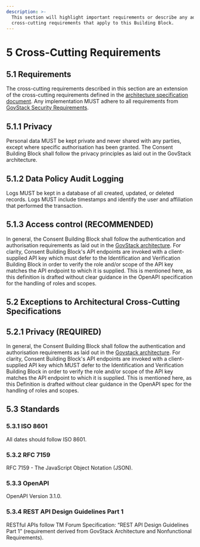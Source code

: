 ```yaml
---
description: >-
  This section will highlight important requirements or describe any additional
  cross-cutting requirements that apply to this Building Block.
---
```


# 5 Cross-Cutting Requirements

## 5.1 Requirements

The cross-cutting requirements described in this section are an extension of the cross-cutting requirements defined in the [architecture specification document](https://govstack.gitbook.io/specification/v/1.0/architecture-and-nonfunctional-requirements). Any implementation MUST adhere to all requirements from [GovStack Security Requirements](https://govstack.gitbook.io/specification/v/1.0/security-requirements).

## 5.1.1 Privacy

Personal data MUST be kept private and never shared with any parties, except where specific authorisation has been granted. The Consent Building Block shall follow the privacy principles as laid out in the GovStack architecture.

## 5.1.2 Data Policy Audit Logging

Logs MUST be kept in a database of all created, updated, or deleted records. Logs MUST include timestamps and identify the user and affiliation that performed the transaction.

## 5.1.3 Access control (RECOMMENDED)

In general, the Consent Building Block shall follow the authentication and authorisation requirements as laid out in the [GovStack architecture](http://127.0.0.1:5000/s/39QVhd0jD6S29Isr7KGF/security-requirements/4-security-management#4.2.1.1-authentication-and-authorization). For clarity, Consent Building Block's API endpoints are invoked with a client-supplied API key which must defer to the Identification and Verification Building Block in order to verify the role and/or scope of the API key matches the API endpoint to which it is supplied. This is mentioned here, as this definition is drafted without clear guidance in the OpenAPI specification for the handling of roles and scopes.

## 5.2 Exceptions to Architectural Cross-Cutting Specifications

## 5.2.1 Privacy (REQUIRED)

In general, the Consent Building Block shall follow the authentication and authorisation requirements as laid out in the [Govstack architecture](https://govstack.gitbook.io/specification/v/1.0/security-requirements/4-security-management). For clarity, Consent Building Block's API endpoints are invoked with a client-supplied API key which MUST defer to the Identification and Verification Building Block in order to verify the role and/or scope of the API key matches the API endpoint to which it is supplied. This is mentioned here, as this Definition is drafted without clear guidance in the OpenAPI spec for the handling of roles and scopes.

## 5.3 Standards

### 5.3.1 ISO 8601

All dates should follow ISO 8601.

### 5.3.2 RFC 7159

RFC 7159 - The JavaScript Object Notation (JSON).

### 5.3.3 OpenAPI

OpenAPI Version 3.1.0.

### 5.3.4 REST API Design Guidelines Part 1

RESTful APIs follow TM Forum Specification: “REST API Design Guidelines Part 1” (requirement derived from GovStack Architecture and Nonfunctional Requirements).
